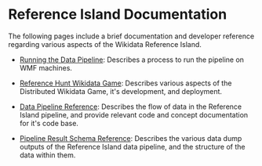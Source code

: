 # Reference Island Documentation

The following pages include a brief documentation and developer reference regarding various aspects of the Wikidata Reference Island.

* [Running the Data Pipeline](production-run.md): Describes a process to run the pipeline on WMF machines.
* [Reference Hunt Wikidata Game](wikidata-game.md): Describes various aspects of the Distributed Wikidata Game, it's development, and deployment.

* [Data Pipeline Reference](pipeline.md): Describes the flow of data in the Reference Island pipeline, and provide relevant code and concept documentation for it's code base.
* [Pipeline Result Schema Reference](result.md): Describes the various data dump outputs of the Reference Island data pipeline, and the structure of the data within them.

